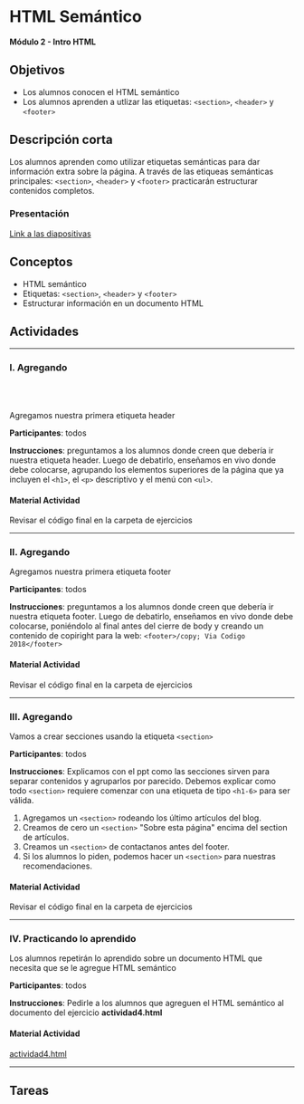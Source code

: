 # HTML Semántico

**Módulo 2 - Intro HTML**

## Objetivos

- Los alumnos conocen el HTML semántico
- Los alumnos aprenden a utlizar las etiquetas: `<section>`, `<header>` y `<footer>`

## Descripción corta

Los alumnos aprenden como utilizar etiquetas semánticas para dar información extra sobre la página.
A través de las etiqueas semánticas principales: `<section>`, `<header>` y `<footer>` practicarán
estructurar contenidos completos.

### Presentación

[Link a las diapositivas](https://drive.google.com/open?id=1uOrAZwIFhUqIuRhurtaHa9dd_knEBHf_-q0G-JmroFM)

## Conceptos

- HTML semántico
- Etiquetas: `<section>`, `<header>` y `<footer>`
- Estructurar información en un documento HTML

## Actividades

---

### I. Agregando <header>

Agregamos nuestra primera etiqueta header

**Participantes**: todos

**Instrucciones**: preguntamos a los alumnos donde creen que debería ir nuestra etiqueta header. Luego de debatirlo,
enseñamos en vivo donde debe colocarse, agrupando los elementos superiores de la página que ya incluyen el `<h1>`, el `<p>` descriptivo y el menú con `<ul>`.

#### Material Actividad

Revisar el código final en la carpeta de ejercicios

---

### II. Agregando <footer>

Agregamos nuestra primera etiqueta footer

**Participantes**: todos

**Instrucciones**: preguntamos a los alumnos donde creen que debería ir nuestra etiqueta footer. Luego de debatirlo,
enseñamos en vivo donde debe colocarse, poniéndolo al final antes del cierre de body y creando un contenido de copiright para la web: `<footer>/copy; Via Codigo 2018</footer>`

#### Material Actividad

Revisar el código final en la carpeta de ejercicios

---

### III. Agregando <sections>

Vamos a crear secciones usando la etiqueta `<section>`

**Participantes**: todos

**Instrucciones**: Explicamos con el ppt como las secciones sirven para separar contenidos y agruparlos por parecido.
Debemos explicar como todo `<section>` requiere comenzar con una etiqueta de tipo `<h1-6>` para ser válida.

1. Agregamos un `<section>` rodeando los último artículos del blog.
1. Creamos de cero un `<section>` "Sobre esta página" encima del section de artículos.
1. Creamos un `<section>` de contactanos antes del footer.
1. Si los alumnos lo piden, podemos hacer un `<section>` para nuestras recomendaciones.

#### Material Actividad

Revisar el código final en la carpeta de ejercicios

---

### IV. Practicando lo aprendido

Los alumnos repetirán lo aprendido sobre un documento HTML que necesita que se le agregue HTML semántico

**Participantes**: todos

**Instrucciones**: Pedirle a los alumnos que agreguen el HTML semántico al documento del ejercicio **actividad4.html**

#### Material Actividad

[actividad4.html](ejercicios/actividad4.html)

---

## Tareas
